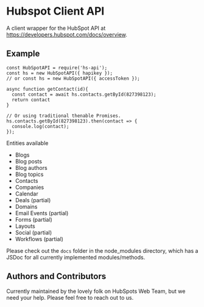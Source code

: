 # Hubspot Client API

A client wrapper for the HubSpot API at https://developers.hubspot.com/docs/overview.

## Example

```
const HubSpotAPI = require('hs-api');
const hs = new HubSpotAPI({ hapikey });
// or const hs = new HubSpotAPI({ accessToken });

async function getContact(id){
  const contact = await hs.contacts.getById(827398123);
  return contact
}

// Or using traditional thenable Promises.
hs.contacts.getById(827398123).then(contact => {
  console.log(contact);
});
```

Entities available

* Blogs
* Blog posts
* Blog authors
* Blog topics
* Contacts
* Companies
* Calendar
* Deals (partial)
* Domains
* Email Events (partial)
* Forms (partial)
* Layouts
* Social (partial)
* Workflows (partial)

Please check out the `docs` folder in the node_modules directory, which has a JSDoc for all currently implemented modules/methods.

## Authors and Contributors

Currently maintained by the lovely folk on HubSpots Web Team, but we need your help. Please feel free to reach out to us.
